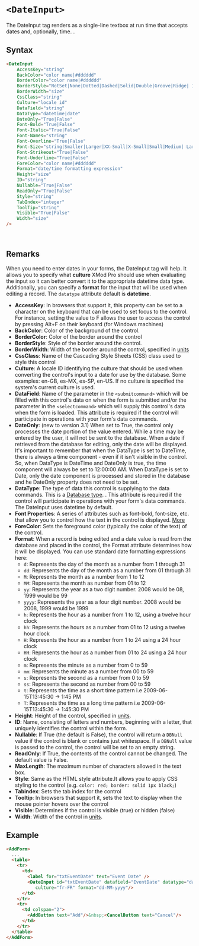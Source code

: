 # `<DateInput>`

The DateInput tag renders as a single-line textbox at run time that accepts dates and, optionally, time. .

## Syntax
```html
<DateInput 
    AccessKey="string" 
    BackColor="color name|#dddddd" 
    BorderColor="color name|#dddddd" 
    BorderStyle="NotSet|None|Dotted|Dashed|Solid|Double|Groove|Ridge| Inset|Outset" 
    BorderWidth="size" 
    CssClass="string" 
    Culture="locale id"
    DataField="string" 
    DataType="datetime|date"
    DateOnly="True|False"
    Font-Bold="True|False" 
    Font-Italic="True|False" 
    Font-Names="string" 
    Font-Overline="True|False" 
    Font-Size="string|Smaller|Larger|XX-Small|X-Small|Small|Medium| Large|X-Large|XX-Large" 
    Font-Strikeout="True|False" 
    Font-Underline="True|False" 
    ForeColor="color name|#dddddd" 
    Format="date/time formatting expression"
    Height="size" 
    ID="string" 
    Nullable="True|False"
    ReadOnly="True|False" 
    Style="string" 
    TabIndex="integer" 
    ToolTip="string"
    Visible="True|False" 
    Width="size"
/> 
```
 

## Remarks

When you need to enter dates in your forms, the DateInput tag will help. It allows you to specify what **culture** XMod Pro should use when evaluating the input so it can better convert it to the appropriate datetime data type. Additionally, you can specify a **format** for the input that will be used when editing a record. The `datatype` attribute default is **datetime**.

*   **AccessKey**: In browsers that support it, this property can be set to a character on the keyboard that can be used to set focus to the control. For instance, setting the value to F allows the user to access the control by pressing Alt+F on their keyboard (for Windows machines)
*   **BackColor**: Color of the background of the control.
*   **BorderColor**: Color of the border around the control
*   **BorderStyle**: Style of the border around the control.
*   **BorderWidth**: Width of the border around the control, specified in [units](../unit-types.md)
*   **CssClass**: Name of the Cascading Style Sheets (CSS) class used to style this control
*   **Culture**: A locale ID identifying the culture that should be used when converting the control's input to a date for use by the database. Some examples: en-GB, es-MX, es-SP, en-US. If no culture is specified the system's current culture is used.
*   **DataField**: Name of the parameter in the `<submitcommand>` which will be filled with this control's data on when the form is submitted and/or the parameter in the `<selectcommand>` which will supply this control's data when the form is loaded. This attribute is required if the control will participate in operations with your form's data commands.
*   **DateOnly**: (new to version 3.1) When set to True, the control only processes the date portion of the value entered. While a time may be entered by the user, it will not be sent to the database. When a date if retrieved from the database for editing, only the date will be displayed. It's important to remember that when the DataType is set to DateTime, there is always a time component - even if it isn't visible in the control. So, when DataType is DateTime and DateOnly is true, the time component will always be set to 12:00:00 AM. When DataType is set to Date, only the date component is processed and stored in the database and he DateOnly property does not need to be set.
*   **DataType**: The type of data this control is supplying to the data commands. This is a [Database type](../data-types.md). . This attribute is required if the control will participate in operations with your form's data commands. The DateInput uses datetime by default.
*   **Font Properties**: A series of attributes such as font-bold, font-size, etc. that allow you to control how the text in the control is displayed. [More](../font-properties.md)
*   **ForeColor**: Sets the foreground color (typically the color of the text) of the control.
*   **Format**: When a record is being edited and a date value is read from the database and placed in the control, the Format attribute determines how it will be displayed. You can use standard date formatting expressions here:
    *   `d`: Represents the day of the month as a number from 1 through 31
    *   `dd`: Represents the day of the month as a number from 01 through 31
    *   `M`: Represents the month as a number from 1 to 12
    *   `MM`: Represents the month as number from 01 to 12
    *   `yy`: Represents the year as a two digit number. 2008 would be 08, 1999 would be 99
    *   `yyyy`: Represents the year as a four digit number. 2008 would be 2008, 1999 would be 1999
    *   `h`: Represents the hour as a number from 1 to 12, using a twelve hour clock
    *   `hh`: Represents the hours as a number from 01 to 12 using a twelve hour clock
    *   `H`: Represents the hour as a number from 1 to 24 using a 24 hour clock
    *   `HH`: Represents the hour as a number from 01 to 24 using a 24 hour clock
    *   `m`: Represents the minute as a number from 0 to 59
    *   `mm`: Represents the minute as a number from 00 to 59
    *   `s`: Represents the second as a number from 0 to 59
    *   `ss`: Represents the second as number from 00 to 59
    *   `t`: Represents the time as a short time pattern i.e 2009-06-15T13:45:30 -> 1:45 PM 
    *   `T`: Represents the time as a long time pattern i.e 2009-06-15T13:45:30 -> 1:45:30 PM 
*   **Height**: Height of the control, specified in [units](../unit-types.md).
*   **ID**: Name, consisting of letters and numbers, beginning with a letter, that uniquely identifies the control within the form.
*   **Nullable**: If True (the default is False), the control will return a `DBNull` value if the control is blank or contains just whitespace. If a `DBNull` value is passed to the control, the control will be set to an empty string.
*   **ReadOnly**: If True, the contents of the control cannot be changed. The default value is False.
*   **MaxLength**: The maximum number of characters allowed in the text box.
*   **Style**: Same as the HTML style attribute.It allows you to apply CSS styling to the control (e.g. `color: red; border: solid 1px black;`)
*   **Tabindex**: Sets the tab index for the control
*   **Tooltip**: In browsers that support it, sets the text to display when the mouse pointer hovers over the control
*   **Visible**: Determines if the control is visible (true) or hidden (false)
*   **Width**: Width of the control in [units](../unit-types.md).



## Example
```html {7-8}
<AddForm>
  ...
  <table>
    <tr>
      <td>
        <label for="txtEventDate" text="Event Date" /> 
        <DateInput id="txtEventDate" datafield="EventDate" datatype="datetime" 
           culture="fr-FR" format="dd-MM-yyyy"/>
      </td>
    </tr>
    <tr>
      <td colspan="2">
        <AddButton text="Add"/>&nbsp;<CancelButton text="Cancel"/>
      </td>
    </tr>
  </table>
</AddForm>
```
